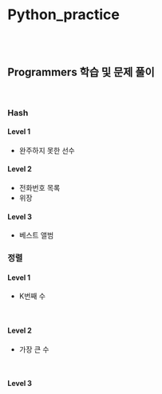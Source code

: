 # Python_practice

<br>
<br>

## Programmers 학습 및 문제 풀이 

<br>

### Hash

#### Level 1

- 완주하지 못한 선수 
  <br>

#### Level 2

- 전화번호 목록
- 위장
  <br>

#### Level 3

- 베스트 앨범
  <br>



### 정렬

#### Level 1

- K번째 수

<br>

#### Level 2

- 가장 큰 수

<br>

#### Level 3

